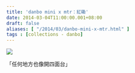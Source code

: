 ```yaml
---
title: 'danbo mini x mtr：紅磡'
date: 2014-03-04T11:00:00.001+08:00
draft: false
aliases: [ "/2014/03/danbo-mini-x-mtr.html" ]
tags : [collections - danbo]
---
```


[![](https://2.bp.blogspot.com/-OYcLlhg04Lo/XC3uBrwD_LI/AAAAAAAADwo/yvgbaO7t6IEGtNURe2ec65Ef_2uotSgYACLcBGAs/s640/15.jpg)](https://2.bp.blogspot.com/-OYcLlhg04Lo/XC3uBrwD_LI/AAAAAAAADwo/yvgbaO7t6IEGtNURe2ec65Ef_2uotSgYACLcBGAs/s1600/15.jpg)

「任何地方也像開四面台」